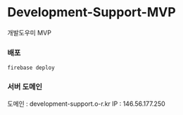 # Development-Support-MVP

개발도우미 MVP

### 배포

```shell
firebase deploy
```

### 서버 도메인

도메인 : development-support.o-r.kr
IP : 146.56.177.250
